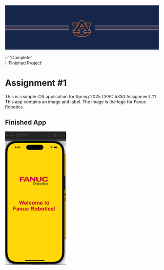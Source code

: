 ![alt text](https://github.com/dsample001/CPSC5330-Assignment-1/blob/main/Docs/banner_au.png?raw=true)


:white_check_mark: 'Complete' <br/>
:grey_exclamation: 'Finished Project'

# Assignment #1

This is a simple iOS application for Spring 2025 CPSC 5330 Assignment #1
This app contains an image and label.
The image is the logo for Fanuc Robotics.

## Finished App

<img src="https://github.com/dsample001/CPSC5330-Assignment-1/blob/main/Docs/Assignment 1 screenshot.png?raw=true" width="200">
